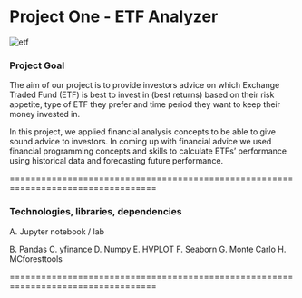 # Project One - ETF Analyzer


![etf](https://user-images.githubusercontent.com/108433370/186504769-328a3156-e375-4801-85a8-c209ee266a64.jpg)


### Project Goal 

The aim of our project is to provide investors advice on which Exchange Traded Fund (ETF) is best to invest in (best returns) based on their risk appetite, type of ETF they prefer and time period they want to keep their money invested in.

In this project, we applied financial analysis concepts to be able to give sound advice to investors. In coming up with financial advice we used financial programming concepts and skills to calculate ETFs’ performance using historical data and forecasting future performance.

==================================================================================

### Technologies, libraries, dependencies
 
A. Jupyter notebook / lab 

B. Pandas 
C. yfinance 
D. Numpy 
E. HVPLOT 
F. Seaborn 
G. Monte Carlo 
H. MCforesttools 
   
==================================================================================

